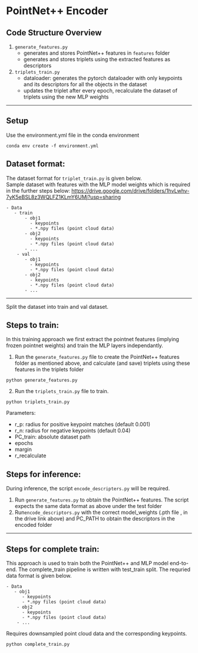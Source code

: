 
# PointNet++ Encoder
## Code Structure Overview

1. `generate_features.py`
    * generates and stores PointNet++ features in `features` folder    
    * generates and stores triplets using the extracted features as descriptors
2. `triplets_train.py` 
    * dataloader: generates the pytorch dataloader with only keypoints and its descriptors for all the objects in the dataset
    * updates the triplet after every epoch, recalculate the dataset of triplets using the new MLP weights
***
## Setup 
Use the environment.yml file in the conda environment
```
conda env create -f environment.yml
```

## Dataset format: 
The dataset format for `triplet_train.py` is given below. <br>
Sample dataset with features with the MLP model weights which is required in the further steps below: https://drive.google.com/drive/folders/1hvLwhv-7yK5eBSL8z3WQLFZ1KLmY6UMj?usp=sharing
```
- Data 
   - train
       - obj1 
         - keypoints 
         - *.npy files (point cloud data)
       - obj2 
         - keypoints 
         - *.npy files (point cloud data)
       - ...
    - val
       - obj1 
         - keypoints 
         - *.npy files (point cloud data)
       - obj2 
         - keypoints 
         - *.npy files (point cloud data)
       - ...
```
***

Split the dataset into train and val dataset.

## Steps to train: 
In this training approach we first extract the pointnet features (implying frozen pointnet weights) and train the MLP layers independantly. 
1) Run the `generate_features.py` file to create the PointNet++ features folder as mentioned above, and calculate (and save) triplets using these features in the triplets folder
```
python generate_features.py
```

2) Run the `triplets_train.py` file to train.
```
python triplets_train.py
```

Parameters:
- r_p: radius for positive keypoint matches (default 0.001)
- r_n: radius for negative keypoints (default 0.04)
- PC_train: absolute dataset path 
- epochs
- margin
- r_recalculate 

## Steps for inference:
During inference, the script `encode_descripters.py` will be required. 
1) Run `generate_features.py` to obtain the PointNet++ features. The script expects the same data format as above under the test folder
2) Run`encode_descriptors.py` with the correct model_weights (.pth file , in the drive link above) and PC_PATH to obtain the descriptors in the encoded folder
***

## Steps for complete train:
This approach is used to train both the PointNet++ and MLP model end-to-end.
The complete_train pipeline is written with test_train split. The requried data format is given below.

```
- Data 
   - obj1 
      - keypoints 
      - *.npy files (point cloud data)
    - obj2 
      - keypoints 
      - *.npy files (point cloud data)
    - ... 
```
   
Requires downsampled point cloud data and the corresponding keypoints.
```
python complete_train.py
```


